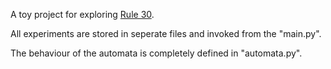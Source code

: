 A toy project for exploring [Rule 30](https://en.wikipedia.org/wiki/Rule_30).

All experiments are stored in seperate files and invoked from the "main.py".

The behaviour of the automata is completely defined in "automata.py".
